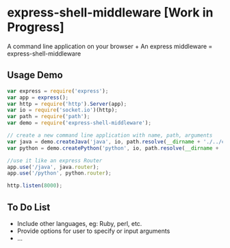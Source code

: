 # express-shell-middleware [Work in Progress]

A command line application on your browser + An express middleware = express-shell-middleware

## Usage Demo
```javascript
var express = require('express');
var app = express();
var http = require('http').Server(app);
var io = require('socket.io')(http);
var path = require('path');
var demo = require('express-shell-middleware');

// create a new command line application with name, path, arguments
var java = demo.createJava('java', io, path.resolve(__dirname + './../code/java/SimpleJava.jar'), ['asf']);
var python = demo.createPython('python', io, path.resolve(__dirname + './../code/python/simplepython.py'), ['zxc', '-u']);

//use it like an express Router
app.use('/java', java.router);
app.use('/python', python.router);

http.listen(8000);
```

## To Do List
* Include other languages, eg: Ruby, perl, etc.
* Provide options for user to specify or input arguments
* ...